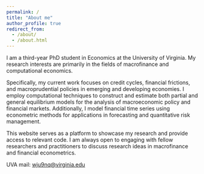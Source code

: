 ```yaml
---
permalink: /
title: "About me"
author_profile: true
redirect_from: 
  - /about/
  - /about.html
---
```


I am a third-year PhD student in Economics at the University of Virginia. My research interests are primarily in the fields of macrofinance and computational economics.

Specifically, my current work focuses on credit cycles, financial frictions, and macroprudential policies in emerging and developing economies. I employ computational techniques to construct and estimate both partial and general equilibrium models for the analysis of macroeconomic policy and financial markets. Additionally, I model financial time series using econometric methods for applications in forecasting and quantitative risk management.

This website serves as a platform to showcase my research and provide access to relevant code. I am always open to engaging with fellow researchers and practitioners to discuss research ideas in macrofinance and financial econometrics.

UVA mail: [wju9nq@virginia.edu](wju9nq@virginia.edu)